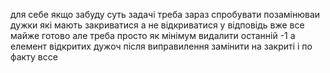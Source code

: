 для себе якщо забуду суть задачі треба зараз спробувати позамінюваи дужки які мають закриватися а не відкриватися у відповідь вже все майже готово але треба просто як мінімум видалити останній -1 а елемент відкритих дужоч після виправилення замінити на закриті і по факту вссе 
